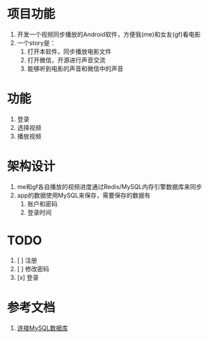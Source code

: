 # 项目功能
1. 开发一个视频同步播放的Android软件，方便我(me)和女友(gf)看电影
2. 一个story是：
   1. 打开本软件，同步播放电影文件
   2. 打开微信，开源进行声音交流
   3. 能够听到电影的声音和微信中的声音

# 功能
1. 登录
2. 选择视频
3. 播放视频

# 架构设计
1. me和gf各自播放的视频进度通过Redis/MySQL内存引擎数据库来同步
2. app的数据使用MySQL来保存，需要保存的数据有
   1. 账户和密码
   2. 登录时间


# TODO
1. [ ] 注册
2. [ ] 修改密码
3. [x] 登录


# 参考文档
1. [连接MySQL数据库](https://www.programmersought.com/article/40737747463/)